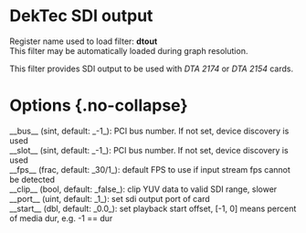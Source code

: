 <!-- automatically generated - do not edit, patch gpac/applications/gpac/gpac.c -->

# DekTec SDI output  
  
Register name used to load filter: __dtout__  
This filter may be automatically loaded during graph resolution.  
  
This filter provides SDI output to be used with _DTA 2174_ or _DTA 2154_ cards.  
  

# Options  {.no-collapse}  
  
<div markdown class="option">  
<a id="bus">__bus__</a> (sint, default: _-1_): PCI bus number. If not set, device discovery is used  
</div>  
<div markdown class="option">  
<a id="slot">__slot__</a> (sint, default: _-1_): PCI bus number. If not set, device discovery is used  
</div>  
<div markdown class="option">  
<a id="fps">__fps__</a> (frac, default: _30/1_): default FPS to use if input stream fps cannot be detected  
</div>  
<div markdown class="option">  
<a id="clip">__clip__</a> (bool, default: _false_): clip YUV data to valid SDI range, slower  
</div>  
<div markdown class="option">  
<a id="port">__port__</a> (uint, default: _1_): set sdi output port of card  
</div>  
<div markdown class="option">  
<a id="start" data-level="basic">__start__</a> (dbl, default: _0.0_): set playback start offset, [-1, 0] means percent of media dur, e.g. -1 == dur  
</div>  
  
